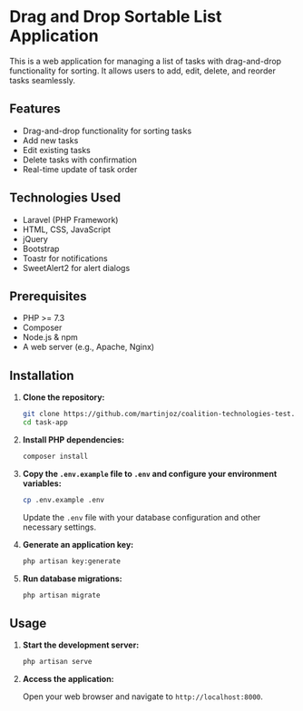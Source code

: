 # Drag and Drop Sortable List Application

This is a web application for managing a list of tasks with drag-and-drop functionality for sorting. It allows users to add, edit, delete, and reorder tasks seamlessly.

## Features

- Drag-and-drop functionality for sorting tasks
- Add new tasks
- Edit existing tasks
- Delete tasks with confirmation
- Real-time update of task order

## Technologies Used

- Laravel (PHP Framework)
- HTML, CSS, JavaScript
- jQuery
- Bootstrap
- Toastr for notifications
- SweetAlert2 for alert dialogs

## Prerequisites

- PHP >= 7.3
- Composer
- Node.js & npm
- A web server (e.g., Apache, Nginx)

## Installation

1. **Clone the repository:**

   ```bash
   git clone https://github.com/martinjoz/coalition-technologies-test.git
   cd task-app
   ```

2. **Install PHP dependencies:**

   ```bash
   composer install
   ```

3. **Copy the `.env.example` file to `.env` and configure your environment variables:**

   ```bash
   cp .env.example .env
   ```

   Update the `.env` file with your database configuration and other necessary settings.

4. **Generate an application key:**

   ```bash
   php artisan key:generate
   ```

5. **Run database migrations:**

   ```bash
   php artisan migrate
   ```

## Usage

1. **Start the development server:**

   ```bash
   php artisan serve
   ```

2. **Access the application:**

   Open your web browser and navigate to `http://localhost:8000`.
